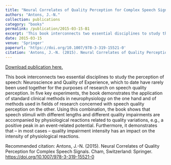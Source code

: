 ```yaml
---
title: "Neural Correlates of Quality Perception for Complex Speech Signals"
authors: "Antons, J.-N."
collection: publications
category: "books"
permalink: /publication/2015-03-15-B1
excerpt: 'This book interconnects two essential disciplines to study the perception of speech: Neuroscience and Quality of Experience, which to date have rarely been used together for the purposes of research on speech quality perception. In five key experiments, the book demonstrates the application of standard clinical methods in neurophysiology on the one hand and of methods used in fields of research concerned with speech quality perception on the other. Using this combination, the book shows that speech stimuli with different lengths and different quality impairments are accompanied by physiological reactions related to quality variations, e.g., a positive peak in an event-related potential. Furthermore, it demonstrates that – in most cases – quality impairment intensity has an impact on the intensity of physiological reactions.'
date: 2015-03-15
venue: 'Springer'
paperurl: 'https://doi.org/10.1007/978-3-319-15521-0'
citation: 'Antons, J.-N. (2015). Neural Correlates of Quality Perception for Complex Speech Signals. Cham, Switzerland: Springer. https://doi.org/10.1007/978-3-319-15521-0'
---
```


<a href='https://doi.org/10.1007/978-3-319-15521-0'>Download publication here.</a>

This book interconnects two essential disciplines to study the perception of speech: Neuroscience and Quality of Experience, which to date have rarely been used together for the purposes of research on speech quality perception. In five key experiments, the book demonstrates the application of standard clinical methods in neurophysiology on the one hand and of methods used in fields of research concerned with speech quality perception on the other. Using this combination, the book shows that speech stimuli with different lengths and different quality impairments are accompanied by physiological reactions related to quality variations, e.g., a positive peak in an event-related potential. Furthermore, it demonstrates that – in most cases – quality impairment intensity has an impact on the intensity of physiological reactions.

Recommended citation: Antons, J.-N. (2015). Neural Correlates of Quality Perception for Complex Speech Signals. Cham, Switzerland: Springer. https://doi.org/10.1007/978-3-319-15521-0